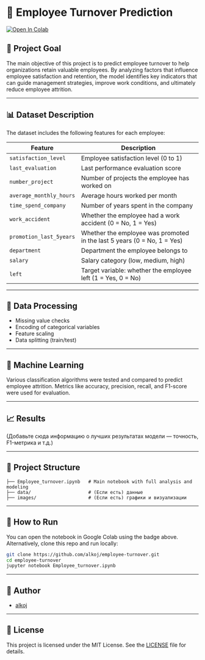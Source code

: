 # 🧠 Employee Turnover Prediction

[![Open In Colab](https://colab.research.google.com/assets/colab-badge.svg)](https://colab.research.google.com/github/alkoj/ala-k-mod1-atsiskaitymas/blob/main/Employee_turnover.ipynb)

## 🎯 Project Goal

The main objective of this project is to predict employee turnover to help organizations retain valuable employees. By analyzing factors that influence employee satisfaction and retention, the model identifies key indicators that can guide management strategies, improve work conditions, and ultimately reduce employee attrition.

---

## 📊 Dataset Description

The dataset includes the following features for each employee:

| Feature                | Description                                                                 |
|------------------------|-----------------------------------------------------------------------------|
| `satisfaction_level`   | Employee satisfaction level (0 to 1)                                        |
| `last_evaluation`      | Last performance evaluation score                                           |
| `number_project`       | Number of projects the employee has worked on                               |
| `average_monthly_hours`| Average hours worked per month                                              |
| `time_spend_company`   | Number of years spent in the company                                        |
| `work_accident`        | Whether the employee had a work accident (0 = No, 1 = Yes)                  |
| `promotion_last_5years`| Whether the employee was promoted in the last 5 years (0 = No, 1 = Yes)     |
| `department`           | Department the employee belongs to                                          |
| `salary`               | Salary category (low, medium, high)                                         |
| `left`                 | Target variable: whether the employee left (1 = Yes, 0 = No)                |

---

## 🧹 Data Processing

- Missing value checks
- Encoding of categorical variables
- Feature scaling
- Data splitting (train/test)

---

## 🤖 Machine Learning

Various classification algorithms were tested and compared to predict employee attrition. Metrics like accuracy, precision, recall, and F1-score were used for evaluation.

---

## 📈 Results

(Добавьте сюда информацию о лучших результатах модели — точность, F1-метрика и т.д.)

---

## 📂 Project Structure

```
├── Employee_turnover.ipynb   # Main notebook with full analysis and modeling
├── data/                     # (Если есть) данные
├── images/                   # (Если есть) графики и визуализации
```

---

## 🚀 How to Run

You can open the notebook in Google Colab using the badge above. Alternatively, clone this repo and run locally:

```bash
git clone https://github.com/alkoj/employee-turnover.git
cd employee-turnover
jupyter notebook Employee_turnover.ipynb
```

---

## 📌 Author

- [alkoj](https://github.com/alkoj)

---

## 📃 License

This project is licensed under the MIT License. See the [LICENSE](LICENSE) file for details.
